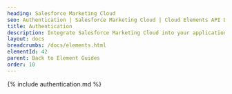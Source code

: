 ```yaml
---
heading: Salesforce Marketing Cloud
seo: Authentication | Salesforce Marketing Cloud | Cloud Elements API Docs
title: Authentication
description: Integrate Salesforce Marketing Cloud into your application via the Cloud Elements APIs.
layout: docs
breadcrumbs: /docs/elements.html
elementId: 42
parent: Back to Element Guides
order: 10
---
```


{% include authentication.md %}
